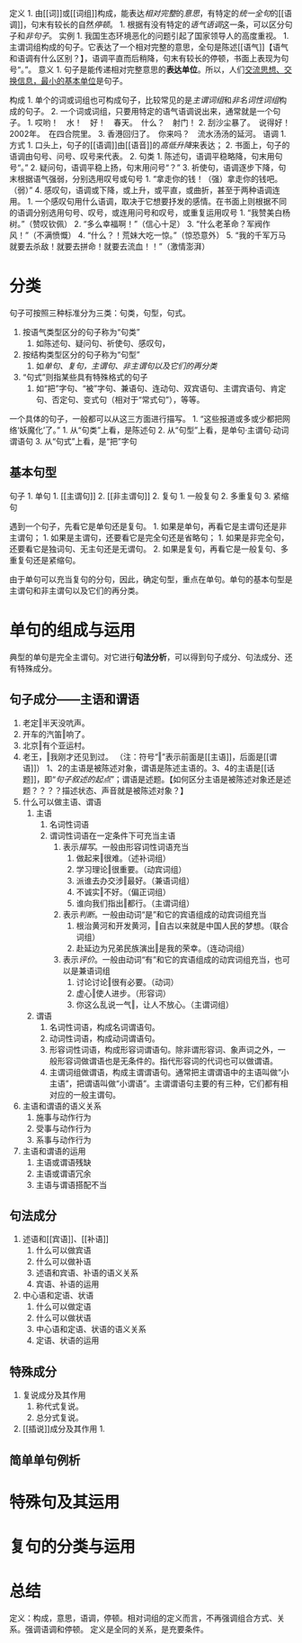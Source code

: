 定义
	1. 由[[词]]或[[词组]]构成，能表达*相对完整*的*意思*，有特定的*统一全句*的[[语调]]，句末有较长的自然*停顿*。
		1. 根据有没有特定的*语气语调*这一条，可以区分句子和*非句子*。
实例
	1. 我国生态环境恶化的问题引起了国家领导人的高度重视。
		1. 主谓词组构成的句子。它表达了一个相对完整的意思，全句是陈述[[语气]]【语气和语调有什么区别？】，语调平直而后稍降，句末有较长的停顿，书面上表现为句号“。”。
意义
	1. 句子是能传递相对完整意思的**表达单位**。所以，人们<u>交流思想、交换信息，最小的基本单位</u>是句子。

构成
	1. 单个的词或词组也可构成句子，比较常见的是*主谓词组*和*非名词性词组*构成的句子。
		2. 一个词或词组，只要用特定的语气语调说出来，通常就是一个句子。
			1. 哎哟！　水！　好！　春天。　什么？　射门！
			2. 刮沙尘暴了。　说得好！2002年。　在四合院里。
			3. 香港回归了。　你来吗？　流水汤汤的延河。
语调
	1. 方式
		1. 口头上，句子的[[语调]]由[[语音]]的*高低升降*来表达；
		2. 书面上，句子的语调由句号、问号、叹号来代表。
	2. 句类
		1. 陈述句，语调平稳略降，句末用句号“。”
		2. 疑问句，语调平稳上扬，句末用问号“？”
		3. 祈使句，语调逐步下降，句末根据语气强弱，分别选用叹号或句号
			1. “拿走你的钱！（强）拿走你的钱吧。（弱）”
		4. 感叹句，语调或下降，或上升，或平直，或曲折，甚至于两种语调连用。
			1. 一个感叹句用什么语调，取决于它想要抒发的感情。在书面上则根据不同的语调分别选用句号、叹号，或连用问号和叹号，或重复运用叹号
				1. “我赞美白杨树。”（赞叹钦佩）
				2. “多么幸福啊！”（信心十足）
				3. “什么老革命？军阀作风！”（不满愤慨）
				4. “什么？！荒妹大吃一惊。”（惊恐意外）
				5. “我的千军万马就要去杀敌！就要去拼命！就要去流血！！”（激情澎湃）
# 分类
句子可按照三种标准分为三类：句类，句型，句式。

1. 按语气类型区分的句子称为“句类”
	1. 如陈述句、疑问句、祈使句、感叹句，
2. 按结构类型区分的句子称为“句型”
	1. 如*单句、复句，主谓句、非主谓句以及它们的再分类*
3. “句式”则指某些具有特殊格式的句子
	1. 如“把”字句、“被”字句、兼语句、连动句、双宾语句、主谓宾语句、肯定句、否定句、变式句（相对于“常式句”），等等。

一个具体的句子，一般都可以从这三方面进行描写。
	1. “这些报道或多或少都把网络‘妖魔化’了。”
		1. 从“句类”上看，是陈述句
		2. 从“句型”上看，是单句·主谓句·动词谓语句
		3. 从“句式”上看，是“把”字句

## 基本句型
句子
	1. 单句
		1. [[主谓句]] 
		2. [[非主谓句]] 
	2. 复句
		1. 一般复句
		2. 多重复句
		3. 紧缩句

遇到一个句子，先看它是单句还是复句。
	1. 如果是单句，再看它是主谓句还是非主谓句；
		1. 如果是主谓句，还要看它是完全句还是省略句；
			1. 如果是非完全句，还要看它是独词句、无主句还是无谓句。
	2. 如果是复句，再看它是一般复句、多重复句还是紧缩句。

由于单句可以充当复句的分句，因此，确定句型，重点在单句。单句的基本句型是主谓句和非主谓句以及它们的再分类。
# 单句的组成与运用
典型的单句是完全主谓句。对它进行**句法分析**，可以得到句子成分、句法成分、还有特殊成分。
## 句子成分——主语和谓语
1. 老定‖半天没吭声。
2. 开车的汽笛‖响了。
3. 北京‖有个亚运村。
4. 老王，‖我刚才还见到过。
（注：符号“‖”表示前面是[[主语]]，后面是[[谓语]]）
1、2的主语是被陈述对象，谓语是陈述主语的。3、4的主语是[[话题]]，即“*句子叙述的起点*”；谓语是述题。【如何区分主语是被陈述对象还是述题？？？？描述状态、声音就是被陈述对象？】
1. 什么可以做主语、谓语
	1. 主语
		1. 名词性词语
		2. 谓词性词语在一定条件下可充当主语
			1. 表示*描写*。一般由形容词性词语充当
				1. 做起来‖很难。（述补词组）
				2. 学习理论‖很重要。（动宾词组）
				3. 派谁去办交涉‖最好。（兼语词组）
				4. 不诚实‖不好。（偏正词组）
				5. 谁向我们指出‖都行。（主谓词组）
			2. 表示*判断*。一般由动词“是”和它的宾语组成的动宾词组充当
				1. 根治黄河和开发黄河，‖自古以来就是中国人民的梦想。（联合词组）
				2. 赴延边为兄弟民族演出‖是我的荣幸。（连动词组）
			3. 表示*评价*。一般由动词“有”和它的宾语组成的动宾词组充当，也可以是兼语词组
				1. 讨论讨论‖很有必要。（动词）
				2. 虚心‖使人进步。（形容词）
				3. 你这么乱说一气‖，让人不放心。（主谓词组）
	2. 谓语
		1. 名词性词语，构成名词谓语句。
		2. 动词性词语，构成动词谓语句。
		3. 形容词性词语，构成形容词谓语句。除非谓形容词、象声词之外，一般形容词做谓语也是无条件的。指代形容词的代词也可以做谓语。
		4. 主谓词组做谓语，构成主谓谓语句。通常把主谓谓语中的主语叫做“小主语”，把谓语叫做“小谓语”。主谓谓语句主要的有三种，它们都有相对应的一般主谓句。
2. 主语和谓语的语义关系
	1. 施事与动作行为
	2. 受事与动作行为
	3. 系事与动作行为
3. 主语和谓语的运用
	1. 主语或谓语残缺
	2. 主语或谓语冗余
	3. 主语与谓语搭配不当
## 句法成分
1. 述语和[[宾语]]、[[补语]] 
	1. 什么可以做宾语
	2. 什么可以做补语
	3. 述语和宾语、补语的语义关系
	4. 宾语、补语的运用
2. 中心语和定语、状语
	1. 什么可以做定语
	2. 什么可以做状语
	3. 中心语和定语、状语的语义关系
	4. 定语、状语的运用
## 特殊成分
1. 复说成分及其作用
	1. 称代式复说。
	2. 总分式复说。
2. [[插说]]成分及其作用
	1. 
## 简单单句例析
# 特殊句及其运用

# 复句的分类与运用


# 总结
定义：构成，意思，语调，停顿。相对词组的定义而言，不再强调组合方式、关系。强调语调和停顿。
定义是全同的关系，是充要条件。